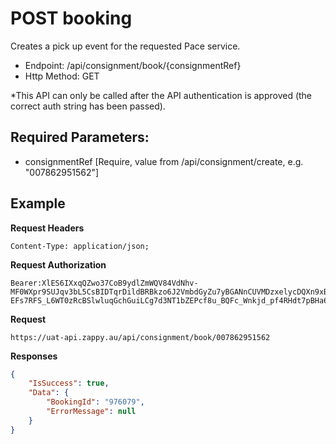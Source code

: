 # POST booking

Creates a pick up event for the requested Pace service.

- Endpoint: /api/consignment/book/{consignmentRef}
- Http Method: GET

*This API can only be called after the API authentication is approved (the correct
auth string has been passed). 


## Required Parameters:
- consignmentRef [Require, value from /api/consignment/create, e.g. "007862951562"]

## Example

**Request Headers**
```
Content-Type: application/json;
```

**Request Authorization**
```
Bearer:XlES6IXxqQZwo37CoB9ydlZmWQV84VdNhv-MF0WXpr9SUJqv3bL5CsBIDTqrDildBRBkzo6J2VmbdGyZu7yBGANnCUVMDzxelycDQXn9xBxqobDBAVs70nslc4C90PJ6jmtEI56U5SD8ms5c7ubKOa6DR0rLb_GTY4kXitqHPsPpCaUKckwGSIyCwGeZcAx60A50Na2CTISg5CfCGFTTAOQ6znVRLkJIb4fbbI87iYkBLDbQb2S09iFAqMc0odR9lpziU3BS5y41fZBXHwUUCEwk2-EFs7RFS_L6WT0zRcBSlwluqGchGuiLCg7d3NT1bZEPcf8u_BQFc_Wnkjd_pf4RHdt7pBHa6mgDib5ao1hugdE5z
```

**Request**
```
https://uat-api.zappy.au/api/consignment/book/007862951562
```

**Responses**
``` json
{
    "IsSuccess": true,
    "Data": {
        "BookingId": "976079",
        "ErrorMessage": null
    }
}
```

